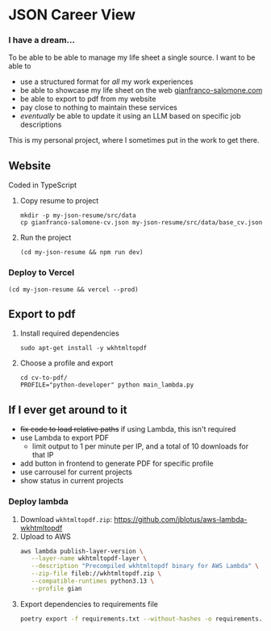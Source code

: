 # JSON Career View

### I have a dream...
To be able to be able to manage my life sheet a single source. I want to be able to
* use a structured format for *all* my work experiences
* be able to showcase my life sheet on the web [gianfranco-salomone.com](https://gianfranco-salomone.com/)
* be able to export to pdf from my website
* pay close to nothing to maintain these services
* *eventually* be able to update it using an LLM based on specific job descriptions

This is my personal project, where I sometimes put in the work to get there.

## Website
Coded in TypeScript

1. Copy resume to project
   ```
   mkdir -p my-json-resume/src/data
   cp gianfranco-salomone-cv.json my-json-resume/src/data/base_cv.json
   ```
2. Run the project
   ```
   (cd my-json-resume && npm run dev)
   ```

### Deploy to Vercel
   ```
   (cd my-json-resume && vercel --prod)
   ```

## Export to pdf
1. Install required dependencies
   ```
   sudo apt-get install -y wkhtmltopdf
   ```
2. Choose a profile and export
   ```
   cd cv-to-pdf/
   PROFILE="python-developer" python main_lambda.py
   ```

## If I ever get around to it
* <s>fix code to load relative paths</s> if using Lambda, this isn't required
* use Lambda to export PDF
  * limit output to 1 per minute per IP, and a total of 10 downloads for that IP
* add button in frontend to generate PDF for specific profile
* use carrousel for current projects
* show status in current projects


### Deploy lambda
1. Download `wkhtmltopdf.zip`: https://github.com/jblotus/aws-lambda-wkhtmltopdf
2. Upload to AWS
   ```sh
   aws lambda publish-layer-version \
      --layer-name wkhtmltopdf-layer \
      --description "Precompiled wkhtmltopdf binary for AWS Lambda" \
      --zip-file fileb://wkhtmltopdf.zip \
      --compatible-runtimes python3.13 \
      --profile gian
   ```
3. Export dependencies to requirements file
   ```sh
   poetry export -f requirements.txt --without-hashes -o requirements.txt
   ```
